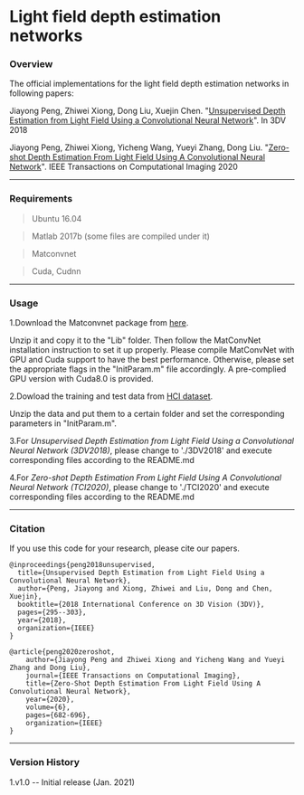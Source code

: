 # Light field depth estimation networks
### Overview

The official implementations for the light field depth estimation networks in following papers:

Jiayong Peng, Zhiwei Xiong, Dong Liu, Xuejin Chen. "[Unsupervised Depth Estimation from Light Field Using a Convolutional Neural Network](https://ieeexplore.ieee.org/document/8490980)". In 3DV 2018

Jiayong Peng, Zhiwei Xiong, Yicheng Wang, Yueyi Zhang, Dong Liu. "[Zero-shot Depth Estimation From Light Field Using A Convolutional Neural Network](https://ieeexplore.ieee.org/document/8961135)". IEEE Transactions on Computational Imaging 2020

----

### Requirements
>Ubuntu 16.04

>Matlab 2017b (some files are compiled under it)

>Matconvnet

>Cuda, Cudnn

----

### Usage
1.Download the Matconvnet package from [here](http://www.vlfeat.org/matconvnet/).

Unzip it and copy it to the "Lib" folder. Then follow the MatConvNet installation instruction to set it up properly. Please compile MatConvNet with GPU and Cuda support to have the best performance. Otherwise, please set the appropriate flags in the "InitParam.m" file accordingly. A pre-complied GPU version with Cuda8.0 is provided.

2.Dowload the training and test data from [HCI dataset](http://hci-lightfield.iwr.uni-heidelberg.de/).

Unzip the data and put them to a certain folder and set the corresponding parameters in "InitParam.m".

3.For *Unsupervised Depth Estimation from Light Field Using a Convolutional Neural Network (3DV2018)*, please change to './3DV2018' and execute corresponding files according to the README.md

4.For *Zero-shot Depth Estimation From Light Field Using A Convolutional Neural Network (TCI2020)*, please change to './TCI2020' and execute corresponding files according to the README.md

----

### Citation
If you use this code for your research, please cite our papers.
```
@inproceedings{peng2018unsupervised,
  title={Unsupervised Depth Estimation from Light Field Using a Convolutional Neural Network},
  author={Peng, Jiayong and Xiong, Zhiwei and Liu, Dong and Chen, Xuejin},
  booktitle={2018 International Conference on 3D Vision (3DV)},
  pages={295--303},
  year={2018},
  organization={IEEE}
}

@article{peng2020zeroshot,
	author={Jiayong Peng and Zhiwei Xiong and Yicheng Wang and Yueyi Zhang and Dong Liu},
	journal={IEEE Transactions on Computational Imaging}, 
	title={Zero-Shot Depth Estimation From Light Field Using A Convolutional Neural Network}, 
	year={2020},
	volume={6},
	pages={682-696},
	organization={IEEE}
}
```

-----

### Version History
1.v1.0 -- Initial release (Jan. 2021)
